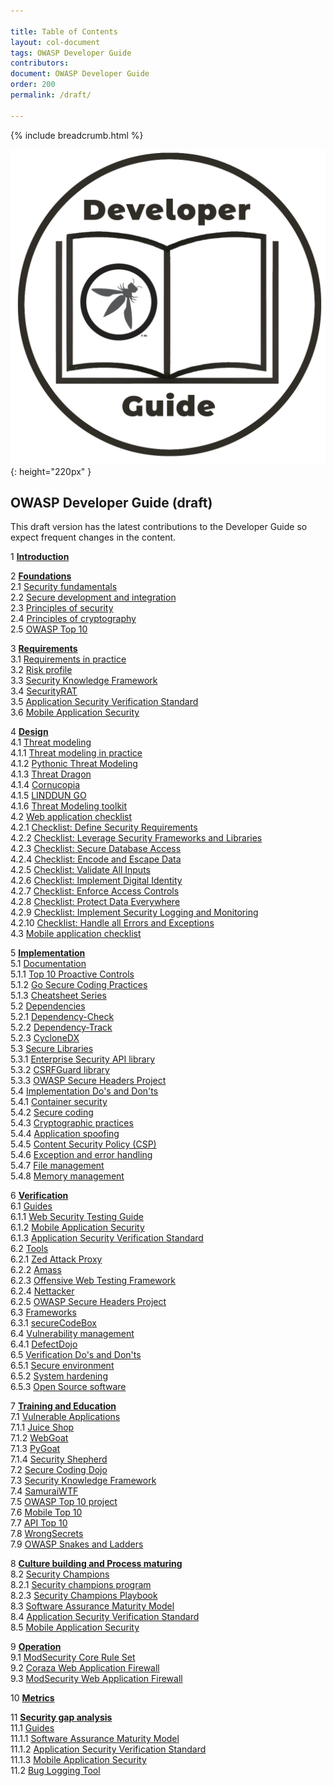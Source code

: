 ```yaml
---

title: Table of Contents
layout: col-document
tags: OWASP Developer Guide
contributors:
document: OWASP Developer Guide
order: 200
permalink: /draft/

---
```


{% include breadcrumb.html %}

![Developer Guide](../assets/images/dg_logo.png "OWASP Developer Guide"){: height="220px" }

## OWASP Developer Guide (draft)

This draft version has the latest contributions to the Developer Guide so expect frequent changes in the content.

1 **[Introduction](03-introduction.md)**

2 **[Foundations](04-foundations/toc.md)**  
2.1 [Security fundamentals](04-foundations/01-security-fundamentals.md)  
2.2 [Secure development and integration](04-foundations/02-secure-development.md)  
2.3 [Principles of security](04-foundations/03-security-principles.md)  
2.4 [Principles of cryptography](04-foundations/04-crypto-principles.md)  
2.5 [OWASP Top 10](04-foundations/05-top-ten.md)  

3 **[Requirements](05-requirements/toc.md)**  
3.1 [Requirements in practice](05-requirements/01-requirements.md)  
3.2 [Risk profile](05-requirements/02-risk.md)  
3.3 [Security Knowledge Framework](05-requirements/03-skf.md)  
3.4 [SecurityRAT](05-requirements/04-security-rat.md)  
3.5 [Application Security Verification Standard](05-requirements/05-asvs.md)  
3.6 [Mobile Application Security](05-requirements/06-mas.md)  

4 **[Design](06-design/toc.md)**  
4.1 [Threat modeling](06-design/01-threat-modeling/toc.md)  
4.1.1 [Threat modeling in practice](06-design/01-threat-modeling/01-threat-modeling.md)  
4.1.2 [Pythonic Threat Modeling](06-design/01-threat-modeling/02-pytm.md)  
4.1.3 [Threat Dragon](06-design/01-threat-modeling/03-threat-dragon.md)  
4.1.4 [Cornucopia](06-design/01-threat-modeling/04-cornucopia.md)  
4.1.5 [LINDDUN GO](06-design/01-threat-modeling/05-linddun-go.md)  
4.1.6 [Threat Modeling toolkit](06-design/01-threat-modeling/06-toolkit.md)  
4.2 [Web application checklist](06-design/02-web-app-checklist/toc.md)  
4.2.1 [Checklist: Define Security Requirements](06-design/02-web-app-checklist/01-define-security-requirements.md)  
4.2.2 [Checklist: Leverage Security Frameworks and Libraries](06-design/02-web-app-checklist/02-frameworks-libraries.md)  
4.2.3 [Checklist: Secure Database Access](06-design/02-web-app-checklist/03-secure-database-access.md)  
4.2.4 [Checklist: Encode and Escape Data](06-design/02-web-app-checklist/04-encode-escape-data.md)  
4.2.5 [Checklist: Validate All Inputs](06-design/02-web-app-checklist/05-validate-inputs.md)  
4.2.6 [Checklist: Implement Digital Identity](06-design/02-web-app-checklist/06-digital-identity.md)  
4.2.7 [Checklist: Enforce Access Controls](06-design/02-web-app-checklist/07-access-controls.md)  
4.2.8 [Checklist: Protect Data Everywhere](06-design/02-web-app-checklist/08-protect-data.md)  
4.2.9 [Checklist: Implement Security Logging and Monitoring](06-design/02-web-app-checklist/09-logging-monitoring.md)  
4.2.10 [Checklist: Handle all Errors and Exceptions](06-design/02-web-app-checklist/10-handle-errors-exceptions.md)  
4.3 [Mobile application checklist](06-design/03-mas-checklist.md)  

5 **[Implementation](07-implementation/toc.md)**  
5.1 [Documentation](07-implementation/01-documentation/toc.md)  
5.1.1 [Top 10 Proactive Controls](07-implementation/01-documentation/01-proactive-controls.md)  
5.1.2 [Go Secure Coding Practices](07-implementation/01-documentation/02-go-scp.md)  
5.1.3 [Cheatsheet Series](07-implementation/01-documentation/03-cheatsheets.md)  
5.2 [Dependencies](07-implementation/02-dependencies/toc.md)  
5.2.1 [Dependency-Check](07-implementation/02-dependencies/01-dependency-check.md)  
5.2.2 [Dependency-Track](07-implementation/02-dependencies/02-dependency-track.md)  
5.2.3 [CycloneDX](07-implementation/02-dependencies/03-cyclonedx.md)  
5.3 [Secure Libraries](07-implementation/03-secure-libraries/toc.md)  
5.3.1 [Enterprise Security API library](07-implementation/03-secure-libraries/01-esapi.md)  
5.3.2 [CSRFGuard library](07-implementation/03-secure-libraries/02-csrf-guard.md)  
5.3.3 [OWASP Secure Headers Project](07-implementation/03-secure-libraries/03-secure-headers.md)  
5.4 [Implementation Do's and Don'ts](07-implementation/04-dos-donts/toc.md)  
5.4.1 [Container security](07-implementation/04-dos-donts/01-container-security.md)  
5.4.2 [Secure coding](07-implementation/04-dos-donts/02-secure-coding.md)  
5.4.3 [Cryptographic practices](07-implementation/04-dos-donts/03-cryptographic-practices.md)  
5.4.4 [Application spoofing](07-implementation/04-dos-donts/04-application-spoofing.md)  
5.4.5 [Content Security Policy (CSP)](07-implementation/04-dos-donts/05-content-security-policy.md)  
5.4.6 [Exception and error handling](07-implementation/04-dos-donts/06-exception-error-handling.md)  
5.4.7 [File management](07-implementation/04-dos-donts/07-file-management.md)  
5.4.8 [Memory management](07-implementation/04-dos-donts/08-memory-management.md)  

6 **[Verification](08-verification/toc.md)**  
6.1 [Guides](08-verification/01-guides/toc.md)  
6.1.1 [Web Security Testing Guide](08-verification/01-guides/01-wstg.md)  
6.1.2 [Mobile Application Security](08-verification/01-guides/02-mas.md)  
6.1.3 [Application Security Verification Standard](08-verification/01-guides/03-asvs.md)  
6.2 [Tools](08-verification/02-tools/toc.md)  
6.2.1 [Zed Attack Proxy](08-verification/02-tools/01-zap.md)  
6.2.2 [Amass](08-verification/02-tools/02-amass.md)  
6.2.3 [Offensive Web Testing Framework](08-verification/02-tools/03-owtf.md)  
6.2.4 [Nettacker](08-verification/02-tools/04-nettacker.md)  
6.2.5 [OWASP Secure Headers Project](08-verification/02-tools/05-secure-headers.md)  
6.3 [Frameworks](08-verification/03-frameworks/toc.md)  
6.3.1 [secureCodeBox](08-verification/03-frameworks/01-secure-codebox.md)  
6.4 [Vulnerability management](08-verification/04-vulnerability-management/toc.md)  
6.4.1 [DefectDojo](08-verification/04-vulnerability-management/01-defectdojo.md)  
6.5 [Verification Do's and Don'ts](08-verification/05-dos-donts/toc.md)  
6.5.1 [Secure environment](08-verification/05-dos-donts/01-secure-environment.md)  
6.5.2 [System hardening](08-verification/05-dos-donts/02-system-hardening.md)  
6.5.3 [Open Source software](08-verification/05-dos-donts/03-open-source-software.md)  

7 **[Training and Education](09-training-education/toc.md)**  
7.1 [Vulnerable Applications](09-training-education/01-vulnerable-apps/toc.md)  
7.1.1 [Juice Shop](09-training-education/01-vulnerable-apps/01-juice-shop.md)  
7.1.2 [WebGoat](09-training-education/01-vulnerable-apps/02-webgoat.md)  
7.1.3 [PyGoat](09-training-education/01-vulnerable-apps/03-pygoat.md)  
7.1.4 [Security Shepherd](09-training-education/01-vulnerable-apps/04-security-shepherd.md)  
7.2 [Secure Coding Dojo](09-training-education/02-secure-coding-dojo.md)  
7.3 [Security Knowledge Framework](09-training-education/03-skf.md)  
7.4 [SamuraiWTF](09-training-education/04-samurai-wtf.md)  
7.5 [OWASP Top 10 project](09-training-education/05-top-ten.md)  
7.6 [Mobile Top 10](09-training-education/06-mobile-top-ten.md)  
7.7 [API Top 10](09-training-education/07-api-top-ten.md)  
7.8 [WrongSecrets](09-training-education/08-wrongsecrets.md)  
7.9 [OWASP Snakes and Ladders](09-training-education/09-snakes-ladders.md)  

8 **[Culture building and Process maturing](10-culture-process/toc.md)**  
8.2 [Security Champions](10-culture-process/01-security-champions/toc.md)  
8.2.1 [Security champions program](10-culture-process/01-security-champions/01-security-champions-program.md)  
8.2.3 [Security Champions Playbook](10-culture-process/01-security-champions/03-security-champions-playbook.md)  
8.3 [Software Assurance Maturity Model](10-culture-process/02-samm.md)  
8.4 [Application Security Verification Standard](10-culture-process/04-asvs.md)  
8.5 [Mobile Application Security](10-culture-process/05-mas.md)  

9 **[Operation](11-operation/toc.md)**  
9.1 [ModSecurity Core Rule Set](11-operation/01-modsecurity-crs.md)  
9.2 [Coraza Web Application Firewall](11-operation/02-coraza.md)  
9.3 [ModSecurity Web Application Firewall](11-operation/03-modsecurity.md)  

10 **[Metrics](12-metrics/toc.md)**  

11 **[Security gap analysis](13-security-gap-analysis/01-guides/toc.md)**  
11.1 [Guides](13-security-gap-analysis/01-guides/toc.md)  
11.1.1 [Software Assurance Maturity Model](13-security-gap-analysis/01-guides/01-samm.md)  
11.1.2 [Application Security Verification Standard](13-security-gap-analysis/01-guides/02-asvs.md)  
11.1.3 [Mobile Application Security](13-security-gap-analysis/01-guides/03-mas.md)  
11.2 [Bug Logging Tool](13-security-gap-analysis/02-blt.md)  
